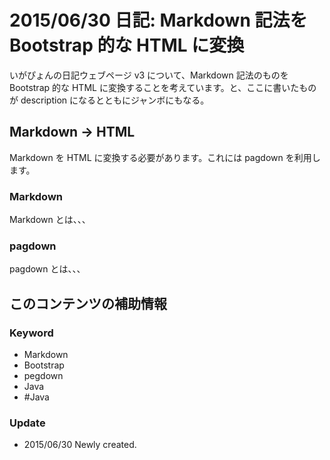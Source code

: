2015/06/30 日記: Markdown 記法を Bootstrap 的な HTML に変換
======================================================

いがぴょんの日記ウェブページ v3 について、Markdown 記法のものを Bootstrap 的な HTML に変換することを考えています。と、ここに書いたものが description になるとともにジャンボにもなる。

## Markdown → HTML
Markdown を HTML に変換する必要があります。これには pagdown を利用します。

### Markdown
Markdown とは、、、

### pagdown
pagdown とは、、、

## このコンテンツの補助情報
### Keyword
 * Markdown
 * Bootstrap
 * pegdown
 * Java
 * #Java
### Update
 * 2015/06/30 Newly created.
 